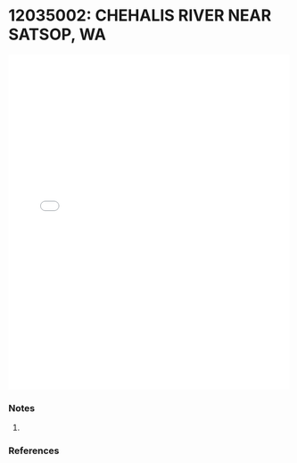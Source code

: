 # 12035002: CHEHALIS RIVER NEAR SATSOP, WA

<iframe src="/distribution_estimation/_static/stations/12035002_fdc.html" width="100%" height="600" frameborder="0"></iframe>

### Notes
1. 

### References

